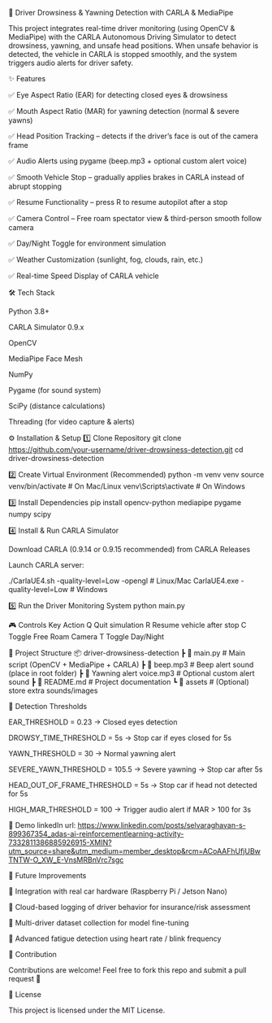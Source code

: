🚗 Driver Drowsiness & Yawning Detection with CARLA & MediaPipe

This project integrates real-time driver monitoring (using OpenCV & MediaPipe) with the CARLA Autonomous Driving Simulator to detect drowsiness, yawning, and unsafe head positions.
When unsafe behavior is detected, the vehicle in CARLA is stopped smoothly, and the system triggers audio alerts for driver safety.

✨ Features

✅ Eye Aspect Ratio (EAR) for detecting closed eyes & drowsiness

✅ Mouth Aspect Ratio (MAR) for yawning detection (normal & severe yawns)

✅ Head Position Tracking – detects if the driver’s face is out of the camera frame

✅ Audio Alerts using pygame (beep.mp3 + optional custom alert voice)

✅ Smooth Vehicle Stop – gradually applies brakes in CARLA instead of abrupt stopping

✅ Resume Functionality – press R to resume autopilot after a stop

✅ Camera Control – Free roam spectator view & third-person smooth follow camera

✅ Day/Night Toggle for environment simulation

✅ Weather Customization (sunlight, fog, clouds, rain, etc.)

✅ Real-time Speed Display of CARLA vehicle

🛠️ Tech Stack

Python 3.8+

CARLA Simulator 0.9.x

OpenCV

MediaPipe Face Mesh

NumPy

Pygame
 (for sound system)

SciPy
 (distance calculations)

Threading
 (for video capture & alerts)

⚙️ Installation & Setup
1️⃣ Clone Repository
git clone https://github.com/your-username/driver-drowsiness-detection.git
cd driver-drowsiness-detection

2️⃣ Create Virtual Environment (Recommended)
python -m venv venv
source venv/bin/activate   # On Mac/Linux
venv\Scripts\activate      # On Windows

3️⃣ Install Dependencies
pip install opencv-python mediapipe pygame numpy scipy

4️⃣ Install & Run CARLA Simulator

Download CARLA (0.9.14 or 0.9.15 recommended) from CARLA Releases

Launch CARLA server:

./CarlaUE4.sh -quality-level=Low -opengl   # Linux/Mac
CarlaUE4.exe -quality-level=Low            # Windows

5️⃣ Run the Driver Monitoring System
python main.py

🎮 Controls
Key	Action
Q	Quit simulation
R	Resume vehicle after stop
C	Toggle Free Roam Camera
T	Toggle Day/Night

📂 Project Structure
📦 driver-drowsiness-detection
 ┣ 📜 main.py                # Main script (OpenCV + MediaPipe + CARLA)
 ┣ 📜 beep.mp3               # Beep alert sound (place in root folder)
 ┣ 📜 Yawning alert voice.mp3 # Optional custom alert sound
 ┣ 📜 README.md              # Project documentation
 ┗ 📂 assets                 # (Optional) store extra sounds/images

🚨 Detection Thresholds

EAR_THRESHOLD = 0.23 → Closed eyes detection

DROWSY_TIME_THRESHOLD = 5s → Stop car if eyes closed for 5s

YAWN_THRESHOLD = 30 → Normal yawning alert

SEVERE_YAWN_THRESHOLD = 105.5 → Severe yawning → Stop car after 5s

HEAD_OUT_OF_FRAME_THRESHOLD = 5s → Stop car if head not detected for 5s

HIGH_MAR_THRESHOLD = 100 → Trigger audio alert if MAR > 100 for 3s

📸 Demo
linkedIn url:
https://www.linkedin.com/posts/selvaraghavan-s-899367354_adas-ai-reinforcementlearning-activity-7332811386885926915-XMIN?utm_source=share&utm_medium=member_desktop&rcm=ACoAAFhUfjUBwTNTW-O_XW_E-VnsMRBnVrc7sgc

🚀 Future Improvements

🔹 Integration with real car hardware (Raspberry Pi / Jetson Nano)

🔹 Cloud-based logging of driver behavior for insurance/risk assessment

🔹 Multi-driver dataset collection for model fine-tuning

🔹 Advanced fatigue detection using heart rate / blink frequency

🤝 Contribution

Contributions are welcome!
Feel free to fork this repo and submit a pull request 🚀

📜 License

This project is licensed under the MIT License.
